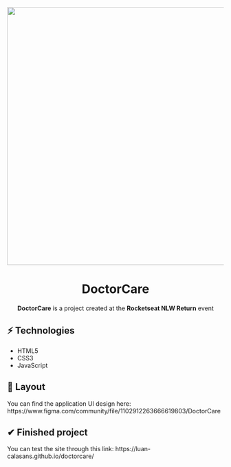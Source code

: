 <div align="center">
  <img src="https://user-images.githubusercontent.com/69552520/167264379-51bf3bc0-0c3c-46f9-8fb8-db8e6b00888b.png" width="600px">
  <h1>DoctorCare</h1>
  <p><strong>DoctorCare</strong> is a project created at the <strong>Rocketseat NLW Return</strong> event</p>
</div>

<h2>⚡ Technologies</h2>
<ul>
  <li>HTML5</li>
  <li>CSS3</li>
  <li>JavaScript</li>
</ul>

<h2>🎨 Layout</h2>
<p>You can find the application UI design here: https://www.figma.com/community/file/1102912263666619803/DoctorCare</p>

<h2>✔ Finished project</h2>
<p>You can test the site through this link: https://luan-calasans.github.io/doctorcare/</p>



